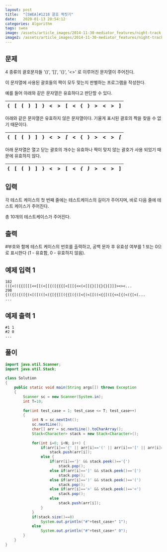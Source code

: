 ```yaml
---
layout: post
title:  "[SWEA]#1218 괄호 짝짓기"
date:   2020-01-13 20:54:12
categories: Algorithm
tags: swea
image: /assets/article_images/2014-11-30-mediator_features/night-track.JPG
image2: /assets/article_images/2014-11-30-mediator_features/night-track-mobile.JPG
---
```


문제
--------------------

4 종류의 괄호문자들 '()', '[]', '{}', '<>' 로 이루어진 문자열이 주어진다.

이 문자열에 사용된 괄호들의 짝이 모두 맞는지 판별하는 프로그램을 작성한다.

예를 들어 아래와 같은 문자열은 유효하다고 판단할 수 있다.

| { | [ | ( | ) | ] | } | < | > | [ | < | { | } | > | < | > | ] |
|:-:|:-:|:-:|:-:|:-:|:-:|:-:|:-:|:-----:|:-:|:-:|:-:|:-:|:-:|:-:|:-----:|

아래와 같은 문자열은 유효하지 않은 문자열이다. 기울게 표시된 괄호의 짝을 찾을 수 없기 때문이다.

| { | [ | ( | ) | ] | } | < | > | *[* | < | { | } | > | < | > | *[* |
|:-:|:-:|:-:|:-:|:-:|:-:|:-:|:-:|:-----:|:-:|:-:|:-:|:-:|:-:|:-:|:-----:|

아래 문자열은 열고 닫는 괄호의 개수는 유효하나 짝이 맞지 않는 괄호가 사용 되었기 때문에 유효하지 않다.

| { | [ | ( | ) | ] | } | < | > | [ | < | *{* | *)* | > | < | > | ] |
|:-:|:-:|:-:|:-:|:-:|:-:|:-:|:-:|:-----:|:-:|:-:|:-:|:-:|:-:|:-:|:-----:|

입력
---------------------------

각 테스트 케이스의 첫 번째 줄에는 테스트케이스의 길이가 주어지며, 바로 다음 줄에 테스트 케이스가 주어진다.

총 10개의 테스트케이스가 주어진다.

출력
----------------

#부호와 함께 테스트 케이스의 번호를 출력하고, 공백 문자 후 유효성 여부를 1 또는 0으로 표시한다 (1 - 유효함, 0 - 유효하지 않음).

예제 입력 1 
----------------------

```
182
(({<(({{[[[[<<[[(<[[{([{{{[<[[[{<<(<[[{}[]{}{}[]]]><><...
298
{(({[({([{(<[([(([<({[{{[[({{[({([<{(<[[((<{{[([{<<[{(<({[<(...
...
```

예제 출력 1 
------------------------

```
#1 1
#2 0
...
```

풀이
--------------------------

```java
import java.util.Scanner;
import java.util.Stack;
 
class Solution
{
    public static void main(String args[]) throws Exception
    {
        Scanner sc = new Scanner(System.in);
        int T=10;
         
        for(int test_case = 1; test_case <= T; test_case++)
        {
            int N = sc.nextInt();
            sc.nextLine();
            char[] arr = sc.nextLine().toCharArray();
            Stack<Character> stack = new Stack<Character>();
             
            for(int i=0; i<N; i++) {
                if(arr[i]=='{' || arr[i]=='(' || arr[i]=='[' || arr[i]=='<')
                    stack.push(arr[i]);
                else {
                    if(arr[i]=='}' && stack.peek()=='{')
                        stack.pop();
                    else if(arr[i]==']' && stack.peek()=='[')
                        stack.pop();
                    else if(arr[i]==')' && stack.peek()=='(')
                        stack.pop();
                    else if(arr[i]=='>' && stack.peek()=='<')
                        stack.pop();
                    else
                        stack.push(arr[i]);
                }
            }
            if(stack.size()==0)
                System.out.println("#"+test_case+" 1");
            else
                System.out.println("#"+test_case+" 0");
        }
    }
}
```

